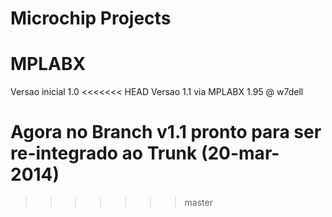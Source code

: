 Microchip Projects
=

MPLABX
=

Versao inicial 1.0
<<<<<<< HEAD
Versao 1.1 via MPLABX 1.95 @ w7dell

Agora no Branch v1.1 pronto para ser re-integrado ao Trunk (20-mar-2014)
=======
>>>>>>> master
